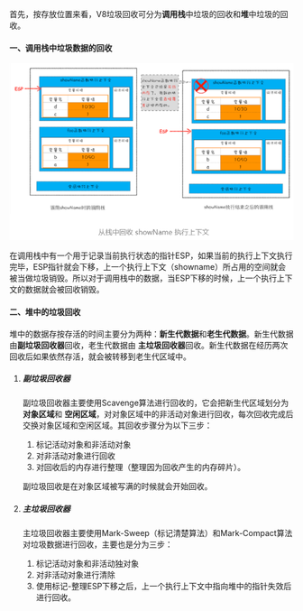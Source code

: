 首先，按存放位置来看，V8垃圾回收可分为**调用栈**中垃圾的回收和**堆**中垃圾的回收。

#### 一、调用栈中垃圾数据的回收

![image-20210314161746230](./img/image-20210314161746230.png)

​	在调用栈中有一个用于记录当前执行状态的指针ESP，如果当前的执行上下文执行完毕，ESP指针就会下移，上一个执行上下文（showname）所占用的空间就会被当做垃圾销毁。所以对于调用栈中的数据，当ESP下移的时候，上一个执行上下文的数据就会被回收销毁。

#### 二、堆中的垃圾回收

​	堆中的数据存按存活的时间主要分为两种：**新生代数据**和**老生代数据**。新生代数据由**副垃圾回收器**回收，老生代数据由 **主垃圾回收器**回收。新生代数据在经历两次回收后如果依然存活，就会被转移到老生代区域中。

1. ##### 副垃圾回收器

   ​	副垃圾回收器主要使用Scavenge算法进行回收的，它会把新生代区域划分为**对象区域**和 **空闲区域**，对对象区域中的非活动对象进行回收，每次回收完成后交换对象区域和空闲区域。其回收步骤分为以下三步：

   1. 标记活动对象和非活动对象
   2. 对非活动对象进行回收
   3. 对回收后的内存进行整理（整理因为回收产生的内存碎片）。

   副垃圾回收是在对象区域被写满的时候就会开始回收。

2. ##### 主垃圾回收器

   ​	主垃圾回收器主要使用Mark-Sweep（标记清楚算法）和Mark-Compact算法对垃圾数据进行回收，主要也是分为三步：

   1. 标记活动对象和非活动独对象
   2. 对非活动对象进行清除
   3. 使用标记-整理ESP下移之后，上一个执行上下文中指向堆中的指针失效后进行回收。